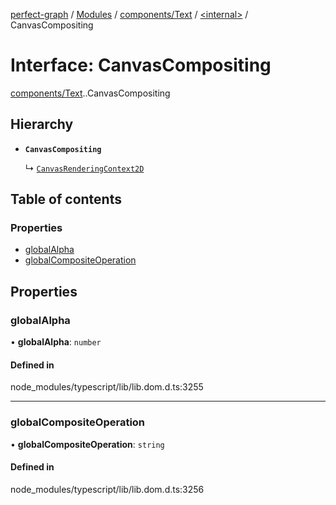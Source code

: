 [perfect-graph](../README.md) / [Modules](../modules.md) / [components/Text](../modules/components_Text.md) / [<internal\>](../modules/components_Text._internal_.md) / CanvasCompositing

# Interface: CanvasCompositing

[components/Text](../modules/components_Text.md).[<internal>](../modules/components_Text._internal_.md).CanvasCompositing

## Hierarchy

- **`CanvasCompositing`**

  ↳ [`CanvasRenderingContext2D`](components_Text._internal_.CanvasRenderingContext2D.md)

## Table of contents

### Properties

- [globalAlpha](components_Text._internal_.CanvasCompositing.md#globalalpha)
- [globalCompositeOperation](components_Text._internal_.CanvasCompositing.md#globalcompositeoperation)

## Properties

### globalAlpha

• **globalAlpha**: `number`

#### Defined in

node_modules/typescript/lib/lib.dom.d.ts:3255

___

### globalCompositeOperation

• **globalCompositeOperation**: `string`

#### Defined in

node_modules/typescript/lib/lib.dom.d.ts:3256
